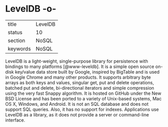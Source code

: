 # LevelDB -o-


|          |             |
| -------- | ----------- |
| title    | LevelDB     | 
| status   | 10          |
| section  | NoSQL       |
| keywords | NoSQL       |



LevelDB is a light-weight, single-purpose library for persistence with
bindings to many platforms [@www-leveldb]. It is a simple open
source on-disk key/value data store built by Google, inspired by
BigTable and is used in Google Chrome and many other products. It
supports arbitrary byte arrays as both keys and values, singular get,
put and delete operations, batched put and delete, bi-directional
iterators and simple compression using the very fast Snappy
algorithm. It is hosted on GitHub under the New BSD License and has
been ported to a variety of Unix-based systems, Mac OS X, Windows, and
Android. It is not an SQL database and does not support SQL
queries. Also, it has no support for indexes. Applications use LevelDB
as a library, as it does not provide a server or command-line
interface.



